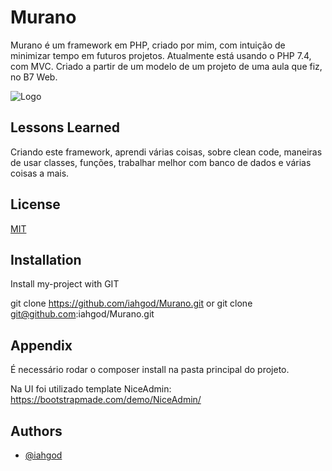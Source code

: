 
# Murano

Murano é um framework em PHP, criado por mim, com intuição de minimizar tempo em futuros projetos.
Atualmente está usando o PHP 7.4, com MVC. Criado a partir de um modelo de um projeto de uma 
aula que fiz, no B7 Web.




![Logo](https://prnt.sc/bhAaT351C9eP)


## Lessons Learned

Criando este framework, aprendi várias coisas, sobre clean code, maneiras de usar
 classes, funções, trabalhar melhor com banco de dados e várias coisas a mais.


## License

[MIT](https://choosealicense.com/licenses/mit/)


## Installation

Install my-project with GIT

git clone https://github.com/iahgod/Murano.git
or
git clone git@github.com:iahgod/Murano.git
    
## Appendix

É necessário rodar o composer install na pasta principal do projeto.

Na UI foi utilizado template NiceAdmin: https://bootstrapmade.com/demo/NiceAdmin/


## Authors

- [@iahgod](https://www.github.com/iahgod)

